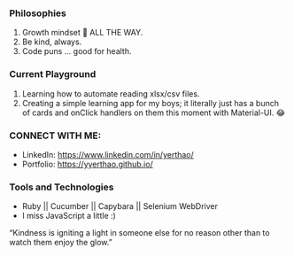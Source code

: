 
### Philosophies ###
1. Growth mindset 🌱 ALL THE WAY. 
2. Be kind, always.
3. Code puns ... good for health.

### Current Playground ###
1. Learning how to automate reading xlsx/csv files.
2. Creating a simple learning app for my boys; it literally just has a bunch of cards and onClick handlers on them this moment with Material-UI. 😂 

<!-- 
###  Non-Code Stuff ###
 -->

### CONNECT WITH ME:
* LinkedIn: https://www.linkedin.com/in/yerthao/
* Portfolio: https://yyerthao.github.io/

### Tools and Technologies 
* Ruby || Cucumber || Capybara || Selenium WebDriver
* I miss JavaScript a little :) 

“Kindness is igniting a light in someone else for no reason other than to watch them enjoy the glow.”
